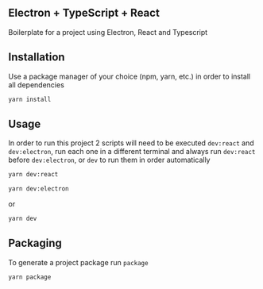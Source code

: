 ## Electron + TypeScript + React

Boilerplate for a project using Electron, React and Typescript

## Installation

Use a package manager of your choice (npm, yarn, etc.) in order to install all dependencies

```bash
yarn install
```

## Usage

In order to run this project 2 scripts will need to be executed `dev:react` and `dev:electron`, run each one in a different terminal and always run `dev:react` before `dev:electron`, or `dev` to run them in order automatically

```bash
yarn dev:react
```

```bash
yarn dev:electron
```

or

```bash
yarn dev
```

## Packaging

To generate a project package run `package`

```bash
yarn package
```
